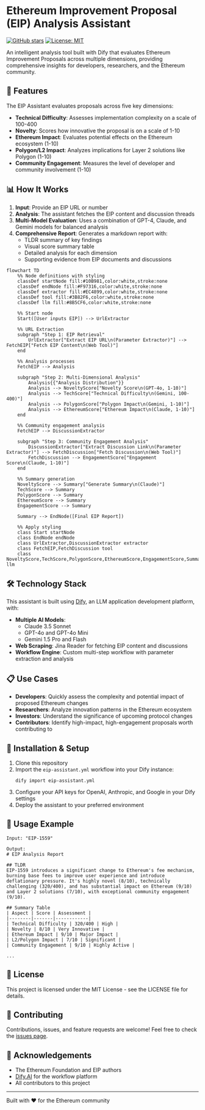 # Ethereum Improvement Proposal (EIP) Analysis Assistant

[![GitHub stars](https://img.shields.io/github/stars/shaiss/EIP-Analysis-Assistant.svg?style=social&label=Star&maxAge=2592000)](https://github.com/shaiss/EIP-Analysis-Assistant/stargazers/)
[![License: MIT](https://img.shields.io/badge/License-MIT-yellow.svg)](https://opensource.org/licenses/MIT)

An intelligent analysis tool built with Dify that evaluates Ethereum Improvement Proposals across multiple dimensions, providing comprehensive insights for developers, researchers, and the Ethereum community.

## 🚀 Features

The EIP Assistant evaluates proposals across five key dimensions:

- **Technical Difficulty**: Assesses implementation complexity on a scale of 100-400
- **Novelty**: Scores how innovative the proposal is on a scale of 1-10
- **Ethereum Impact**: Evaluates potential effects on the Ethereum ecosystem (1-10)
- **Polygon/L2 Impact**: Analyzes implications for Layer 2 solutions like Polygon (1-10)
- **Community Engagement**: Measures the level of developer and community involvement (1-10)

## 📊 How It Works

1. **Input**: Provide an EIP URL or number
2. **Analysis**: The assistant fetches the EIP content and discussion threads
3. **Multi-Model Evaluation**: Uses a combination of GPT-4, Claude, and Gemini models for balanced analysis
4. **Comprehensive Report**: Generates a markdown report with:
   - TLDR summary of key findings
   - Visual score summary table
   - Detailed analysis for each dimension
   - Supporting evidence from EIP documents and discussions
  
```mermaid
flowchart TD
    %% Node definitions with styling
    classDef startNode fill:#10B981,color:white,stroke:none
    classDef endNode fill:#F97316,color:white,stroke:none
    classDef extractor fill:#EC4899,color:white,stroke:none
    classDef tool fill:#3B82F6,color:white,stroke:none
    classDef llm fill:#8B5CF6,color:white,stroke:none
    
    %% Start node
    Start([User inputs EIP]) --> UrlExtractor
    
    %% URL Extraction
    subgraph "Step 1: EIP Retrieval"
        UrlExtractor["Extract EIP URL\n(Parameter Extractor)"] --> FetchEIP["Fetch EIP Content\n(Web Tool)"]
    end
    
    %% Analysis processes
    FetchEIP --> Analysis
    
    subgraph "Step 2: Multi-Dimensional Analysis"
        Analysis{{"Analysis Distribution"}}
        Analysis --> NoveltyScore["Novelty Score\n(GPT-4o, 1-10)"]
        Analysis --> TechScore["Technical Difficulty\n(Gemini, 100-400)"]
        Analysis --> PolygonScore["Polygon Impact\n(Gemini, 1-10)"]
        Analysis --> EthereumScore["Ethereum Impact\n(Claude, 1-10)"]
    end
    
    %% Community engagement analysis
    FetchEIP --> DiscussionExtractor
    
    subgraph "Step 3: Community Engagement Analysis"
        DiscussionExtractor["Extract Discussion Link\n(Parameter Extractor)"] --> FetchDiscussion["Fetch Discussion\n(Web Tool)"]
        FetchDiscussion --> EngagementScore["Engagement Score\n(Claude, 1-10)"]
    end
    
    %% Summary generation
    NoveltyScore --> Summary["Generate Summary\n(Claude)"]
    TechScore --> Summary
    PolygonScore --> Summary
    EthereumScore --> Summary
    EngagementScore --> Summary
    
    Summary --> EndNode([Final EIP Report])
    
    %% Apply styling
    class Start startNode
    class EndNode endNode
    class UrlExtractor,DiscussionExtractor extractor
    class FetchEIP,FetchDiscussion tool
    class NoveltyScore,TechScore,PolygonScore,EthereumScore,EngagementScore,Summary llm
```

## 🛠️ Technology Stack

This assistant is built using [Dify](https://dify.ai/), an LLM application development platform, with:

- **Multiple AI Models**:
  - Claude 3.5 Sonnet
  - GPT-4o and GPT-4o Mini
  - Gemini 1.5 Pro and Flash
- **Web Scraping**: Jina Reader for fetching EIP content and discussions
- **Workflow Engine**: Custom multi-step workflow with parameter extraction and analysis

## 📋 Use Cases

- **Developers**: Quickly assess the complexity and potential impact of proposed Ethereum changes
- **Researchers**: Analyze innovation patterns in the Ethereum ecosystem
- **Investors**: Understand the significance of upcoming protocol changes
- **Contributors**: Identify high-impact, high-engagement proposals worth contributing to

## 🔧 Installation & Setup

1. Clone this repository 
2. Import the `eip-assistant.yml` workflow into your Dify instance:
   ```
   dify import eip-assistant.yml
   ```
3. Configure your API keys for OpenAI, Anthropic, and Google in your Dify settings
4. Deploy the assistant to your preferred environment

## 📖 Usage Example

```
Input: "EIP-1559"

Output:
# EIP Analysis Report

## TLDR
EIP-1559 introduces a significant change to Ethereum's fee mechanism, burning base fees to improve user experience and introduce deflationary pressure. It's highly novel (8/10), technically challenging (320/400), and has substantial impact on Ethereum (9/10) and Layer 2 solutions (7/10), with exceptional community engagement (9/10).

## Summary Table
| Aspect | Score | Assessment |
|--------|-------|------------|
| Technical Difficulty | 320/400 | High |
| Novelty | 8/10 | Very Innovative |
| Ethereum Impact | 9/10 | Major Impact |
| L2/Polygon Impact | 7/10 | Significant |
| Community Engagement | 9/10 | Highly Active |

...
```

## 📄 License

This project is licensed under the MIT License - see the LICENSE file for details.

## 🤝 Contributing

Contributions, issues, and feature requests are welcome! Feel free to check the [issues page](https://github.com/yourusername/eip-assistant/issues).

## 🙏 Acknowledgements

- The Ethereum Foundation and EIP authors
- [Dify.AI](https://dify.ai/) for the workflow platform
- All contributors to this project

---

Built with ❤️ for the Ethereum community
